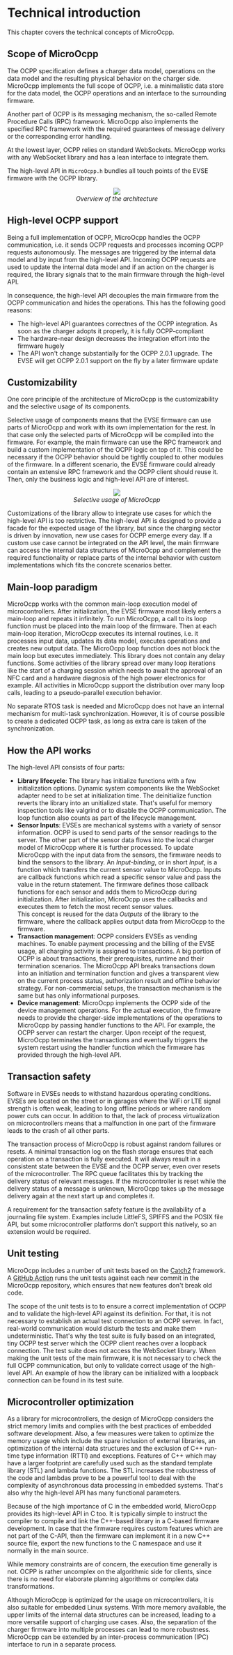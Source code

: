 # Technical introduction

This chapter covers the technical concepts of MicroOcpp.

## Scope of MicroOcpp

The OCPP specification defines a charger data model, operations on the data model and the resulting physical behavior on the charger side. MicroOcpp implements the full scope of OCPP, i.e. a minimalistic data store for the data model, the OCPP operations and an interface to the surrounding firmware.

Another part of OCPP is its messaging mechanism, the so-called Remote Procedure Calls (RPC) framework. MicroOcpp also implements the specified RPC framework with the required guarantees of message delivery or the corresponding error handling.

At the lowest layer, OCPP relies on standard WebSockets. MicroOcpp works with any WebSocket library and has a lean interface to integrate them.

The high-level API in `MicroOcpp.h` bundles all touch points of the EVSE firmware with the OCPP library.

<p style="text-align:center">
    <img src="../img/components_overview.svg">
    <br />
    <em>Overview of the architecture</em>
</p>

## High-level OCPP support

Being a full implementation of OCPP, MicroOcpp handles the OCPP communication, i.e. it sends OCPP requests and processes incoming OCPP requests autonomously. The messages are triggered by the internal data model and by input from the high-level API. Incoming OCPP requests are used to update the internal data model and if an action on the charger is required, the library signals that to the main firmware through the high-level API.

In consequence, the high-level API decouples the main firmware from the OCPP communication and hides the operations. This has the following good reasons:

- The high-level API guarantees correctnes of the OCPP integration. As soon as the charger adopts it properly, it is fully OCPP-compliant
- The hardware-near design decreases the integration effort into the firmware hugely
- The API won't change substantially for the OCPP 2.0.1 upgrade. The EVSE will get OCPP 2.0.1 support on the fly by a later firmware update

## Customizability

One core principle of the architecture of MicroOcpp is the customizability and the selective usage of its components.

Selective usage of components means that the EVSE firmware can use parts of MicroOcpp and work with its own implementation for the rest. In that case only the selected parts of MicroOcpp will be compiled into the firmware. For example, the main firmware can use the RPC framework and build a custom implementation of the OCPP logic on top of it. This could be necessary if the OCPP behavior should be tightly coupled to other modules of the firmware. In a different scenario, the EVSE firmware could already contain an extensive RPC framework and the OCPP client should reuse it. Then, only the business logic and high-level API are of interest.

<p style="text-align:center">
    <img src="../img/components_selective.svg">
    <br />
    <em>Selective usage of MicroOcpp</em>
</p>

Customizations of the library allow to integrate use cases for which the high-level API is too restrictive. The high-level API is designed to provide a facade for the expected usage of the library, but since the charging sector is driven by innovation, new use cases for OCPP emerge every day. If a custom use case cannot be integrated on the API level, the main firmware can access the internal data structures of MicroOcpp and complement the required functionality or replace parts of the internal behavior with custom implementations which fits the concrete scenarios better.

## Main-loop paradigm

MicroOcpp works with the common main-loop execution model of microcontrollers. After initialization, the EVSE firmware most likely enters a main-loop and repeats it infinitely. To run MicroOcpp, a call to its loop function must be placed into the main loop of the firmware. Then at each main-loop iteration, MicroOcpp executes its internal routines, i.e. it processes input data, updates its data model, executes operations and creates new output data. The MicroOcpp loop function does not block the main loop but executes immediately. This library does not contain any delay functions. Some activities of the library spread over many loop iterations like the start of a charging session which needs to await the approval of an NFC card and a hardware diagnosis of the high power electronics for example. All activities in MicroOcpp support the distribution over many loop calls, leading to a pseudo-parallel execution behavior.

No separate RTOS task is needed and MicroOcpp does not have an internal mechanism for multi-task synchronization. However, it is of course possible to create a dedicated OCPP task, as long as extra care is taken of the synchronization.

## How the API works

The high-level API consists of four parts:

- **Library lifecycle**: The library has initialize functions with a few initialization options. Dynamic system components like the WebSocket adapter need to be set at initialization time. The deinitialize function reverts the library into an unitialized state. That's useful for memory inspection tools like valgrind or to disable the OCPP communication. The loop function also counts as part of the lifecycle management.
- **Sensor Inputs**: EVSEs are mechanical systems with a variety of sensor information. OCPP is used to send parts of the sensor readings to the server. The other part of the sensor data flows into the local charger model of MicroOcpp where it is further processed. To update MicroOcpp with the input data from the sensors, the firmware needs to bind the sensors to the library. An *Input-binding*, or in short *Input*, is a function which transfers the current sensor value to MicroOcpp. Inputs are callback functions which read a specific sensor value and pass the value in the return statement. The firmware defines those callback functions for each sensor and adds them to MicroOcpp during initialization. After initialization, MicroOcpp uses the callbacks and executes them to fetch the most recent sensor values. <br/>
This concept is reused for the data *Outputs* of the library to the firmware, where the callback applies output data from MicroOcpp to the firmware.
- **Transaction management**: OCPP considers EVSEs as vending machines. To enable payment processing and the billing of the EVSE usage, all charging activity is assigned to transactions. A big portion of OCPP is about transactions, their prerequisites, runtime and their termination scenarios. The MicroOcpp API breaks transactions down into an initiation and termination function and gives a transparent view on the current process status, authorization result and offline behavior strategy. For non-commercial setups, the transaction mechanism is the same but has only informational purposes.
- **Device management**: MicroOcpp implements the OCPP side of the device management operations. For the actual execution, the firmware needs to provide the charger-side implementations of the operations to MicroOcpp by passing handler functions to the API. For example, the OCPP server can restart the charger. Upon receipt of the request, MicroOcpp terminates the transactions and eventually triggers the system restart using the handler function which the firmware has provided through the high-level API.

## Transaction safety

Software in EVSEs needs to withstand hazardous operating conditions. EVSEs are located on the street or in garages where the WiFi or LTE signal strength is often weak, leading to long offline periods or where random power cuts can occur. In addition to that, the lack of process virtualization on microcontrollers means that a malfunction in one part of the firmware leads to the crash of all other parts.

The transaction process of MicroOcpp is robust against random failures or resets. A minimal transaction log on the flash storage ensures that each operation on a transaction is fully executed. It will always result in a consistent state between the EVSE and the OCPP server, even over resets of the microcontroller. The RPC queue facilitates this by tracking the delivery status of relevant messages. If the microcontroller is reset while the delivery status of a message is unknown, MicroOcpp takes up the message delivery again at the next start up and completes it.

A requirement for the transaction safety feature is the availability of a journaling file system. Examples include LittleFS, SPIFFS and the POSIX file API, but some microcontroller platforms don't support this natively, so an extension would be required.

## Unit testing

MicroOcpp includes a number of unit tests based on the [Catch2](https://github.com/catchorg/Catch2) framework. A [GitHub Action](https://github.com/matth-x/MicroOcpp/actions) runs the unit tests against each new commit in the MicroOcpp repository, which ensures that new features don't break old code.

The scope of the unit tests is to to ensure a correct implementation of OCPP and to validate the high-level API against its definition. For that, it is not necessary to establish an actual test connection to an OCPP server. In fact, real-world communication would disturb the tests and make them undeterministic. That's why the test suite is fully based on an integrated, tiny OCPP test server which the OCPP client reaches over a loopback connection. The test suite does not access the WebSocket library. When making the unit tests of the main firmware, it is not necessary to check the full OCPP communication, but only to validate correct usage of the high-level API. An example of how the library can be initialized with a loopback connection can be found in its test suite.

## Microcontroller optimization

As a library for microcontrollers, the design of MicroOcpp considers the strict memory limits and complies with the best practices of embedded software development. Also, a few measures were taken to optimize the memory usage which include the spare inclusion of external libraries, an optimization of the internal data structures and the exclusion of C++ run-time type information (RTTI) and exceptions. Features of C++ which may have a larger footprint are carefully used such as the standard template library (STL) and lambda functions. The STL increases the robustness of the code and lambdas prove to be a powerful tool to deal with the complexity of asynchronous data processing in embedded systems. That's also why the high-level API has many functional parameters.

Because of the high importance of C in the embedded world, MicroOcpp provides its high-level API in C too. It is typically simple to instruct the compiler to compile and link the C++-based library in a C-based firmware development. In case that the firmware requires custom features which are not part of the C-API, then the firmware can implement it in a new C++ source file, export the new functions to the C namespace and use it normally in the main source.

While memory constraints are of concern, the execution time generally is not. OCPP is rather uncomplex on the algorithmic side for clients, since there is no need for elaborate planning algorithms or complex data transformations.

Although MicroOcpp is optimized for the usage on microcontrollers, it is also suitable for embedded Linux systems. With more memory available, the upper limits of the internal data structures can be increased, leading to a more versatile support of charging use cases. Also, the separation of the charger firmware into multiple processes can lead to more robustness. MicroOcpp can be extended by an inter-process communication (IPC) interface to run in a separate process.
